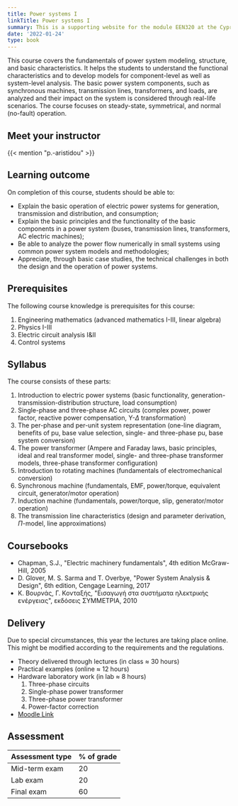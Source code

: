 ```yaml
---
title: Power systems I
linkTitle: Power systems I
summary: This is a supporting website for the module EEN320 at the Cyprus University of Technology
date: '2022-01-24'
type: book
---
```



This course covers the fundamentals of power system modeling, structure, and basic characteristics. It helps the students to understand the functional characteristics and to develop models for component-level as well as system-level analysis. The basic power system components, such as synchronous machines, transmission lines, transformers, and loads, are analyzed and their impact on the system is considered through real-life scenarios. The course focuses on steady-state, symmetrical, and normal (no-fault) operation.

## Meet your instructor

{{< mention "p.-aristidou" >}}

## Learning outcome

On completion of this course, students should be able to:
- Explain the basic operation of electric power systems for generation, transmission and distribution, and consumption;
- Explain the basic principles and the functionality of the basic components in a power system (buses, transmission lines, transformers, AC electric machines);
-  Be able to analyze the power flow numerically in small systems using common power system models and methodologies;
- Appreciate, through basic case studies, the technical challenges in both the design and the operation of power systems.

## Prerequisites

The following course knowledge is prerequisites for this course:
1. Engineering mathematics (advanced mathematics I-III, linear algebra)
2. Physics I-III
3. Electric circuit analysis I&II
4. Control systems

## Syllabus

The course consists of these parts:

1. Introduction to electric power systems (basic functionality, generation-transmission-distribution structure, load consumption)
2. Single-phase and three-phase AC circuits (complex power, power factor, reactive power compensation, Y-$\Delta$ transformation)
3. The per-phase and per-unit system representation (one-line diagram, benefits of pu, base value selection, single- and three-phase pu, base system conversion)
4. The power transformer (Ampere and Faraday laws, basic principles, ideal and real transformer model, single- and three-phase transformer models, three-phase transformer configuration)
5. Introduction to rotating machines (fundamentals of electromechanical conversion)
6. Synchronous machine (fundamentals, EMF, power/torque, equivalent circuit, generator/motor operation)
7. Induction machine (fundamentals, power/torque, slip, generator/motor operation)
8. The transmission line characteristics (design and parameter derivation, $\Pi$-model, line approximations)

## Coursebooks

- Chapman, S.J., "Electric machinery fundamentals", 4th edition McGraw-Hill, 2005
- D. Glover, M. S. Sarma and T. Overbye, "Power System Analysis & Design", 6th edition, Cengage Learning, 2017
- Κ. Βουρνάς, Γ. Κονταξής, "Εισαγωγή στα συστήματα ηλεκτρικής ενέργειας",  εκδόσεις ΣΥΜΜΕΤΡΙΑ, 2010

## Delivery

Due to special circumstances, this year the lectures are taking place online. This might be modified according to the requirements and the regulations.

- Theory delivered through lectures (in class ≈ 30 hours)
- Practical examples (online ≈ 12 hours)
- Hardware laboratory work (in lab ≈ 8 hours)
    1. Three-phase circuits
    2. Single-phase power transformer
    3. Three-phase power transformer
    4. Power-factor correction
- [Moodle Link](https://elearning.cut.ac.cy/course/view.php?id=1880)

## Assessment

| Assessment type | % of grade |
|-----------------|------------|
| Mid-term exam | 20          |
| Lab exam | 20         |
| Final exam      | 60         |

